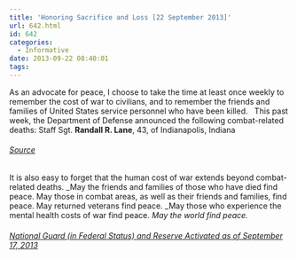 ```yaml
---
title: 'Honoring Sacrifice and Loss [22 September 2013]'
url: 642.html
id: 642
categories:
  - Informative
date: 2013-09-22 08:40:01
tags:
---
```


As an advocate for peace, I choose to take the time at least once weekly to remember the cost of war to civilians, and to remember the friends and families of United States service personnel who have been killed.   This past week, the Department of Defense announced the following combat-related deaths: Staff Sgt. **Randall R. Lane**, 43, of Indianapolis, Indiana

###### [Source](http://www.defense.gov//releases/release.aspx?releaseid=16266)[](http://www.defense.gov//releases/release.aspx?releaseid=16236)

It is also easy to forget that the human cost of war extends beyond combat-related deaths. _May the friends and families of those who have died find peace. May those in combat areas, as well as their friends and families, find peace. May returned veterans find peace. _May those who experience the mental health costs of war find peace. _May the world find peace._

###### [National Guard (in Federal Status) and Reserve Activated as of September 17, 2013](http://www.defense.gov//releases/release.aspx?releaseid=16269)